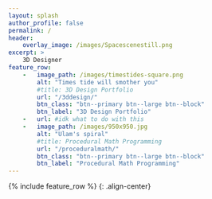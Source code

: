 ```yaml
---
layout: splash
author_profile: false
permalink: /
header:
    overlay_image: /images/Spacescenestill.png
excerpt: >
    3D Designer
feature_row:
    -   image_path: /images/timestides-square.png
        alt: "Times tide will smother you"
        #title: 3D Design Portfolio
        url: "/3ddesign/"
        btn_class: "btn--primary btn--large btn--block"
        btn_label: "3D Design Portfolio"
    -   url: #idk what to do with this
    -   image_path: /images/950x950.jpg
        alt: "Ulam's spiral"
        #title: Procedural Math Programming
        url: "/proceduralmath/"
        btn_class: "btn--primary btn--large btn--block"
        btn_label: "Procedural Math Programming"
---
```


{% include feature_row %}
{: .align-center}